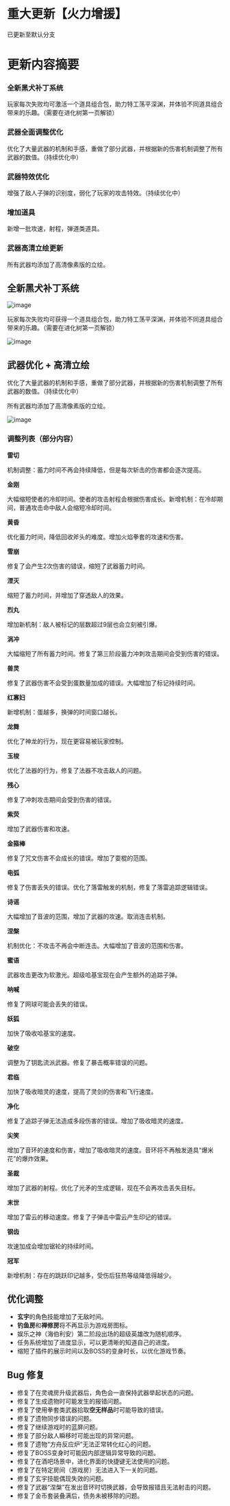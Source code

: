 # 重大更新【火力增援】

已更新至默认分支

# 更新内容摘要

### **全新黑犬补丁系统**

玩家每次失败均可激活一个道具组合包，助力特工荡平深渊，并体验不同道具组合带来的乐趣。（需要在进化树第一页解锁）

### **武器全面调整优化**

优化了大量武器的机制和手感，重做了部分武器，并根据新的伤害机制调整了所有武器的数值。（持续优化中）

### **武器特效优化**

增强了敌人子弹的识别度，弱化了玩家的攻击特效。（持续优化中）

### **增加道具**

新增一批攻速，射程，弹道类道具。

### **武器高清立绘更新**

所有武器均添加了高清像素版的立绘。

## **全新黑犬补丁系统**

![image](https://raw.githubusercontent.com/VeewoGames/NA2Announcements/master/announcements/EA_8.18/20251013_212102_1487220496412854911.png)

玩家每次失败均可获得一个道具组合包，助力特工荡平深渊，并体验不同道具组合带来的乐趣。（需要在进化树第一页解锁）

![image](https://raw.githubusercontent.com/VeewoGames/NA2Announcements/master/announcements/EA_8.18/20251013_212105_5139110058660986378.png)

## **武器优化 + 高清立绘**

优化了大量武器的机制和手感，重做了部分武器，并根据新的伤害机制调整了所有武器的数值。（持续优化中）

所有武器均添加了高清像素版的立绘。

![image](https://raw.githubusercontent.com/VeewoGames/NA2Announcements/master/announcements/EA_8.18/20251013_212110_7804680506564211856.png)

### 调整列表（部分内容）

**雷切**

机制调整：蓄力时间不再会持续降低，但是每次斩击的伤害都会逐次提高。

**金刚**

大幅缩短使者的冷却时间。使者的攻击射程会根据伤害成长。新增机制：在冷却期间，普通攻击命中敌人会缩短冷却时间。

**黄昏**

优化蓄力时间，降低回收斧头的难度。增加火焰拳套的攻速和伤害。

**雪崩**

修复了会产生2次伤害的错误，缩短了武器蓄力时间。

**湮灭**

缩短了蓄力时间，并增加了穿透敌人的效果。

**烈丸**

增加新机制：敌人被标记的层数超过9层也会立刻被引爆。

**涡冲**

大幅缩短了所有蓄力时间。修复了第三阶段蓄力冲刺攻击期间会受到伤害的错误。

**兽灵**

修复了武器伤害不会受到蛋数量加成的错误。大幅增加了标记持续时间。

**红寡妇**

新增机制：蛋越多，换弹的时间窗口越长。

**龙舞**

优化了神龙的行为，现在更容易被玩家控制。

**玉梭**

优化了法器的行为，修复了法器不攻击敌人的问题。

**残心**

修复了冲刺攻击期间会受到伤害的错误。

**紫荧**

增加了武器伤害和攻速。

**金箍棒**

修复了咒文伤害不会成长的错误。增加了耍棍的范围。

**电弧**

修复了伤害丢失的错误。优化了落雷触发的机制，修复了落雷追踪逻辑错误。

**诗谣**

大幅增加了音波的范围，增加了武器的攻速。取消连击机制。

**涅槃**

机制优化：不攻击不再会中断连击。大幅增加了音波的范围和伤害。

**蜜语**

武器攻击更改为软激光。超级哈基宝现在会产生额外的追踪子弹。

**呐喊**

修复了网球可能会丢失的错误。

**妖狐**

加快了吸收哈基宝的速度。

**破空**

调整为了钥匙流派武器。修复了暴击概率错误的问题。

**君临**

加快了吸收暗灵的速度，提高了灵剑的伤害和飞行速度。

**净化**

修复了追踪子弹无法造成多段伤害的错误。增加了吸收暗灵的速度。

**尖笑**

增加了音环的速度和伤害，增加了吸收暗灵的速度。音环将不再触发道具“爆米花”的爆炸效果。

**圣裁**

增加了武器的射程。优化了光矛的生成逻辑，现在不会再攻击丢失目标。

**末世**

增加了雷云的移动速度。修复了子弹击中雷云产生印记的错误。

**钢齿**

攻速加成会增加锯轮的持续时间。

**冠军**

新增机制：存在的跳跃印记越多，受伤后狂热等级降低得越少。

## **优化调整**

* **玄宇**的角色技能增加了无敌时间。
* **钓鱼房**和**禅修房**将不再显示为游戏房图标。
* 娱乐之神（海伯利安）第二阶段出场的超级英雄改为随机顺序。
* 任务系统增加了进度显示，可以更清晰的知道自己的进度。
* 缩短了插件的展示时间以及BOSS的变身时长，以优化游戏节奏。
## **Bug 修复**

* 修复了在灵魂房升级武器后，角色会一直保持武器举起状态的问题。
* 修复了生成遗物时可能发生的报错问题。
* 修复了使用拳套类武器拾取**空无样品**时可能导致的错误。
* 修复了遗物同步错误的问题。
* 修复了继续游戏时的蓝屏问题。
* 修复了部分敌人瞬移时可能出现的异常问题。
* 修复了遗物“方舟反应炉”无法正常转化红心的问题。
* 修复了BOSS变身时可能因内部逻辑异常导致的问题。
* 修复了在酒吧场景中，进化界面的快捷键无法使用的问题。
* 修复了在特定房间（游戏房）无法进入下一关的问题。
* 修复了玄宇技能偶现失效的问题。
* 修复了武器“涅槃”在发出音环时切换武器，会导致报错且无法射击的问题。
* 修复了金币套装叠满后，债务未被移除的问题。
